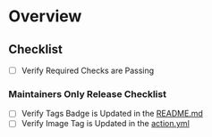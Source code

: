 # Overview

<!--- Provide a general summary of your changes in the Title above -->

<!--- Describe your changes in detail -->

## Checklist

- [ ] Verify Required Checks are Passing

### Maintainers Only Release Checklist

- [ ] Verify Tags Badge is Updated in the [README.md](../README.md)
- [ ] Verify Image Tag is Updated in the [action.yml](../action.yml)

